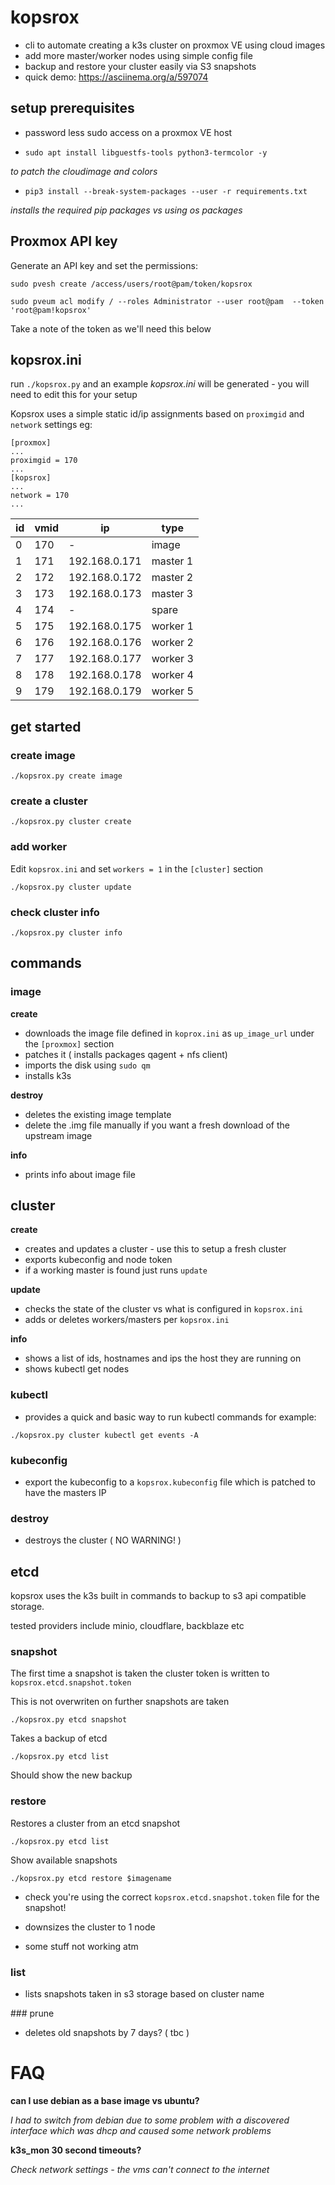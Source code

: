 # kopsrox

- cli to automate creating a k3s cluster on proxmox VE using cloud images
- add more master/worker nodes using simple config file
- backup and restore your cluster easily via S3 snapshots
- quick demo: https://asciinema.org/a/597074

## setup prerequisites

- password less sudo access on a proxmox VE host 

- `sudo apt install libguestfs-tools python3-termcolor -y`

_to patch the cloudimage and colors_

- `pip3 install --break-system-packages --user -r requirements.txt`

_installs the required pip packages vs using os packages_

## Proxmox API key

Generate an API key and set the permissions:

`sudo pvesh create /access/users/root@pam/token/kopsrox`

`sudo pveum acl modify / --roles Administrator --user root@pam  --token 'root@pam!kopsrox'`

Take a note of the token as we'll need this below

## kopsrox.ini

run `./kopsrox.py` and an example _kopsrox.ini_ will be generated - you will need to edit this for your setup


Kopsrox uses a simple static id/ip assignments based on `proximgid` and `network` settings eg:

```
[proxmox]
...
proximgid = 170
...
[kopsrox]
...
network = 170
...
```

|id|vmid|ip|type|
|--|--|--|--|
|0|170|-|image|
|1|171|192.168.0.171|master 1|
|2|172|192.168.0.172|master 2|
|3|173|192.168.0.173|master 3|
|4|174|-|spare|
|5|175|192.168.0.175|worker 1|
|6|176|192.168.0.176|worker 2|
|7|177|192.168.0.177|worker 3|
|8|178|192.168.0.178|worker 4|
|9|179|192.168.0.179|worker 5|

## get started
### create image

`./kopsrox.py create image`

### create a cluster

`./kopsrox.py cluster create`

### add worker

Edit `kopsrox.ini` and set `workers = 1` in the `[cluster]` section

`./kopsrox.py cluster update`

### check cluster info

`./kopsrox.py cluster info`

## commands

### image
__create__
- downloads the image file defined in `koprox.ini` as `up_image_url` under the `[proxmox]` section
- patches it ( installs packages qagent + nfs client) 
- imports the disk using `sudo qm`
- installs k3s 

__destroy__
- deletes the existing image template
- delete the .img file manually if you want a fresh download of the upstream image

__info__
- prints info about image file

## cluster
__create__
- creates and updates a cluster - use this to setup a fresh cluster
- exports kubeconfig and node token
- if a working master is found just runs `update`

__update__
- checks the state of the cluster vs what is configured in `kopsrox.ini`
- adds or deletes workers/masters per `kopsrox.ini`

__info__
- shows a list of ids, hostnames and ips the host they are running on
- shows kubectl get nodes

### kubectl
- provides a quick and basic way to run kubectl commands for example:

`./kopsrox.py cluster kubectl get events -A`

### kubeconfig
- export the kubeconfig to a `kopsrox.kubeconfig` file which is patched to have the masters IP

### destroy
- destroys the cluster ( NO WARNING! ) 

## etcd

kopsrox uses the k3s built in commands to backup to s3 api compatible storage.

tested providers include minio, cloudflare, backblaze etc

### snapshot

The first time a snapshot is taken the cluster token is written to `kopsrox.etcd.snapshot.token`

This is not overwriten on further snapshots are taken

`./kopsrox.py etcd snapshot`

Takes a backup of etcd

`./kopsrox.py etcd list`

Should show the new backup

### restore

Restores a cluster from an etcd snapshot

`./kopsrox.py etcd list`

Show available snapshots

`./kopsrox.py etcd restore $imagename`

- check you're using the correct `kopsrox.etcd.snapshot.token` file for the snapshot!

- downsizes the cluster to 1 node 
- some stuff not working atm

### list

- lists snapshots taken in s3 storage based on cluster name

### prune
- deletes old snapshots by 7 days? ( tbc ) 

# FAQ
__can I use debian as a base image vs ubuntu?__

_I had to switch from debian due to some problem with a discovered interface which was dhcp and caused some network problems_

__k3s_mon 30 second timeouts?__

_Check network settings - the vms can't connect to the internet_

